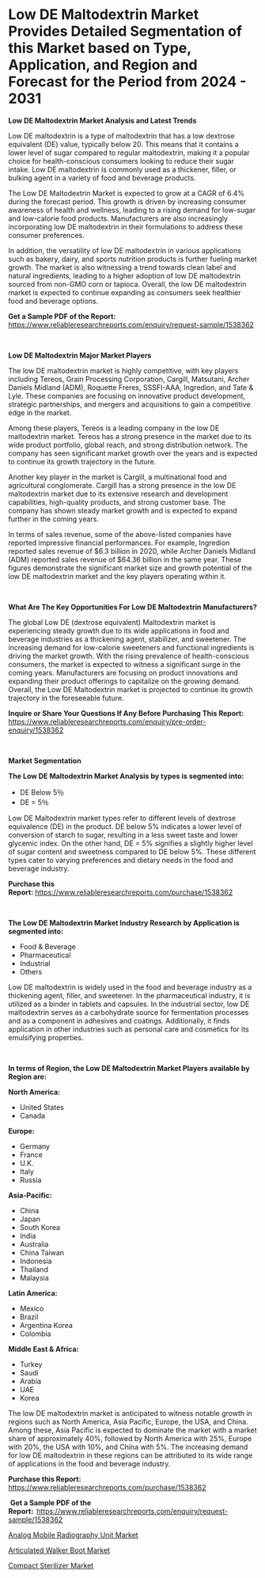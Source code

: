 <p><h1>Low DE Maltodextrin Market Provides Detailed Segmentation of this Market based on Type, Application, and Region and Forecast for the Period from 2024 - 2031</h1></p><p><strong>Low DE Maltodextrin Market Analysis and Latest Trends</strong></p>
<p><p>Low DE maltodextrin is a type of maltodextrin that has a low dextrose equivalent (DE) value, typically below 20. This means that it contains a lower level of sugar compared to regular maltodextrin, making it a popular choice for health-conscious consumers looking to reduce their sugar intake. Low DE maltodextrin is commonly used as a thickener, filler, or bulking agent in a variety of food and beverage products.</p><p>The Low DE Maltodextrin Market is expected to grow at a CAGR of 6.4% during the forecast period. This growth is driven by increasing consumer awareness of health and wellness, leading to a rising demand for low-sugar and low-calorie food products. Manufacturers are also increasingly incorporating low DE maltodextrin in their formulations to address these consumer preferences.</p><p>In addition, the versatility of low DE maltodextrin in various applications such as bakery, dairy, and sports nutrition products is further fueling market growth. The market is also witnessing a trend towards clean label and natural ingredients, leading to a higher adoption of low DE maltodextrin sourced from non-GMO corn or tapioca. Overall, the low DE maltodextrin market is expected to continue expanding as consumers seek healthier food and beverage options.</p></p>
<p><strong>Get a Sample PDF of the Report:&nbsp;</strong> <a href="https://www.reliableresearchreports.com/enquiry/request-sample/1538362">https://www.reliableresearchreports.com/enquiry/request-sample/1538362</a></p>
<p>&nbsp;</p>
<p><strong>Low DE Maltodextrin Major Market Players</strong></p>
<p><p>The low DE maltodextrin market is highly competitive, with key players including Tereos, Grain Processing Corporation, Cargill, Matsutani, Archer Daniels Midland (ADM), Roquette Freres, SSSFI-AAA, Ingredion, and Tate & Lyle. These companies are focusing on innovative product development, strategic partnerships, and mergers and acquisitions to gain a competitive edge in the market.</p><p>Among these players, Tereos is a leading company in the low DE maltodextrin market. Tereos has a strong presence in the market due to its wide product portfolio, global reach, and strong distribution network. The company has seen significant market growth over the years and is expected to continue its growth trajectory in the future. </p><p>Another key player in the market is Cargill, a multinational food and agricultural conglomerate. Cargill has a strong presence in the low DE maltodextrin market due to its extensive research and development capabilities, high-quality products, and strong customer base. The company has shown steady market growth and is expected to expand further in the coming years.</p><p>In terms of sales revenue, some of the above-listed companies have reported impressive financial performances. For example, Ingredion reported sales revenue of $6.3 billion in 2020, while Archer Daniels Midland (ADM) reported sales revenue of $64.36 billion in the same year. These figures demonstrate the significant market size and growth potential of the low DE maltodextrin market and the key players operating within it.</p></p>
<p>&nbsp;</p>
<p><strong>What Are The Key Opportunities For Low DE Maltodextrin Manufacturers?</strong></p>
<p><p>The global Low DE (dextrose equivalent) Maltodextrin market is experiencing steady growth due to its wide applications in food and beverage industries as a thickening agent, stabilizer, and sweetener. The increasing demand for low-calorie sweeteners and functional ingredients is driving the market growth. With the rising prevalence of health-conscious consumers, the market is expected to witness a significant surge in the coming years. Manufacturers are focusing on product innovations and expanding their product offerings to capitalize on the growing demand. Overall, the Low DE Maltodextrin market is projected to continue its growth trajectory in the foreseeable future.</p></p>
<p><strong>Inquire or Share Your Questions If Any Before Purchasing This Report:</strong> <a href="https://www.reliableresearchreports.com/enquiry/pre-order-enquiry/1538362">https://www.reliableresearchreports.com/enquiry/pre-order-enquiry/1538362</a></p>
<p>&nbsp;</p>
<p><strong>Market Segmentation</strong></p>
<p><strong>The Low DE Maltodextrin Market Analysis by types is segmented into:</strong></p>
<p><ul><li>DE Below 5％</li><li>DE = 5％</li></ul></p>
<p><p>Low DE Maltodextrin market types refer to different levels of dextrose equivalence (DE) in the product. DE below 5% indicates a lower level of conversion of starch to sugar, resulting in a less sweet taste and lower glycemic index. On the other hand, DE = 5% signifies a slightly higher level of sugar content and sweetness compared to DE below 5%. These different types cater to varying preferences and dietary needs in the food and beverage industry.</p></p>
<p><strong>Purchase this Report:&nbsp;</strong><a href="https://www.reliableresearchreports.com/purchase/1538362">https://www.reliableresearchreports.com/purchase/1538362</a></p>
<p>&nbsp;</p>
<p><strong>The Low DE Maltodextrin Market Industry Research by Application is segmented into:</strong></p>
<p><ul><li>Food & Beverage</li><li>Pharmaceutical</li><li>Industrial</li><li>Others</li></ul></p>
<p><p>Low DE maltodextrin is widely used in the food and beverage industry as a thickening agent, filler, and sweetener. In the pharmaceutical industry, it is utilized as a binder in tablets and capsules. In the industrial sector, low DE maltodextrin serves as a carbohydrate source for fermentation processes and as a component in adhesives and coatings. Additionally, it finds application in other industries such as personal care and cosmetics for its emulsifying properties.</p></p>
<p>&nbsp;</p>
<p><strong>In terms of Region, the Low DE Maltodextrin Market Players available by Region are:</strong></p>
<p>
    <p> <strong> North America: </strong>
        <ul>
            <li>United States</li>
            <li>Canada</li>
        </ul>
        </p> 
    <p> <strong> Europe: </strong>
        <ul>
            <li>Germany</li>
            <li>France</li>
            <li>U.K.</li>
            <li>Italy</li>
            <li>Russia</li>
        </ul>
        </p> 
    <p> <strong> Asia-Pacific: </strong>
        <ul>
            <li>China</li>
            <li>Japan</li>
            <li>South Korea</li>
            <li>India</li>
            <li>Australia</li>
            <li>China Taiwan</li>
            <li>Indonesia</li>
            <li>Thailand</li>
            <li>Malaysia</li>
        </ul>
        </p> 
    <p> <strong> Latin America: </strong>
        <ul>
            <li>Mexico</li>
            <li>Brazil</li>
            <li>Argentina Korea</li>
            <li>Colombia</li>
        </ul>
        </p> 
    <p> <strong> Middle East & Africa: </strong>
        <ul>
            <li>Turkey</li>
            <li>Saudi</li>
            <li>Arabia</li>
            <li>UAE</li>
            <li>Korea</li>
        </ul>
    </p>
    </p>
<p><p>The low DE maltodextrin market is anticipated to witness notable growth in regions such as North America, Asia Pacific, Europe, the USA, and China. Among these, Asia Pacific is expected to dominate the market with a market share of approximately 40%, followed by North America with 25%, Europe with 20%, the USA with 10%, and China with 5%. The increasing demand for low DE maltodextrin in these regions can be attributed to its wide range of applications in the food and beverage industry.</p></p>
<p><strong>Purchase this Report: </strong><a href="https://www.reliableresearchreports.com/purchase/1538362">https://www.reliableresearchreports.com/purchase/1538362</a></p>
<p>&nbsp;<strong>Get a Sample PDF of the Report:&nbsp;&nbsp;</strong><a href="https://www.reliableresearchreports.com/enquiry/request-sample/1538362">https://www.reliableresearchreports.com/enquiry/request-sample/1538362</a></p>
<p><strong></strong></p>
<p><p><a href="https://view.publitas.com/reportprime-1/analog-mobile-radiography-unit-market-furnish-information-about-market-size-market-share-market-dynamics-and-projections-spanning-from-2024-to-2031/">Analog Mobile Radiography Unit Market</a></p><p><a href="https://view.publitas.com/reportprime-1/articulated-walker-boot-market-size-focuses-on-market-dynamics-in-depth-analysis-and-future-projections-of-its-market-forecasted-for-period-from-2024-to-2031/">Articulated Walker Boot Market</a></p><p><a href="https://view.publitas.com/reportprime-1/compact-sterilizer-market-provides-detailed-segmentation-of-this-market-based-on-type-application-and-region-and-forecast-for-the-period-from-2024-2031/">Compact Sterilizer Market</a></p></p>